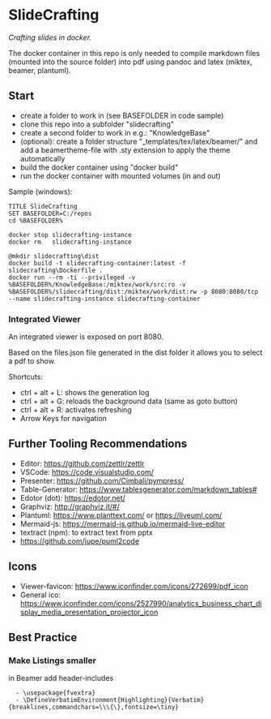 # SlideCrafting
*Crafting slides in docker.*

The docker container in this repo is only needed to compile markdown files 
(mounted into the source folder) into pdf using pandoc and latex (miktex, beamer, plantuml).

## Start

* create a folder to work in (see BASEFOLDER in code sample)
* clone this repo into a subfolder "slidecrafting"
* create a second folder to work in e.g.: "KnowledgeBase"
* (optional): create a folder structure "_templates/tex/latex/beamer/" and add a beamertheme-file with .sty extension to apply the theme automatically
* build the docker container using "docker build"
* run the docker container with mounted volumes (in and out)

Sample (windows):
```
TITLE SlideCrafting
SET BASEFOLDER=C:/repos
cd %BASEFOLDER%

docker stop slidecrafting-instance
docker rm   slidecrafting-instance

@mkdir slidecrafting\dist
docker build -t slidecrafting-container:latest -f slidecrafting\Dockerfile .
docker run --rm -ti --privileged -v %BASEFOLDER%/KnowledgeBase:/miktex/work/src:ro -v %BASEFOLDER%/slidecrafting/dist:/miktex/work/dist:rw -p 8080:8080/tcp --name slidecrafting-instance slidecrafting-container
```

### Integrated Viewer
An integrated viewer is exposed on port 8080.

Based on the files.json file generated in the dist folder it allows you to select a pdf to show.

Shortcuts:
* ctrl + alt + L: shows the generation log
* ctrl + alt + G: reloads the background data (same as goto button)
* ctrl + alt + R: activates refreshing
* Arrow Keys for navigation

## Further Tooling Recommendations

* Editor: https://github.com/zettlr/zettlr
* VSCode: https://code.visualstudio.com/
* Presenter: https://github.com/Cimbali/pympress/
* Table-Generator: https://www.tablesgenerator.com/markdown_tables#
* Edotor (dot): https://edotor.net/
* Graphviz: http://graphviz.it/#/
* Plantuml: https://www.planttext.com/ or https://liveuml.com/
* Mermaid-js: https://mermaid-js.github.io/mermaid-live-editor
* textract (npm): to extract text from pptx
* https://github.com/jupe/puml2code

## Icons
* Viewer-favicon: https://www.iconfinder.com/icons/272699/pdf_icon
* General ico: https://www.iconfinder.com/icons/2527990/analytics_business_chart_display_media_presentation_projector_icon

## Best Practice

### Make Listings smaller
in Beamer add header-includes
```
  - \usepackage{fvextra}
  - \DefineVerbatimEnvironment{Highlighting}{Verbatim}{breaklines,commandchars=\\\{\},fontsize=\tiny}
```

